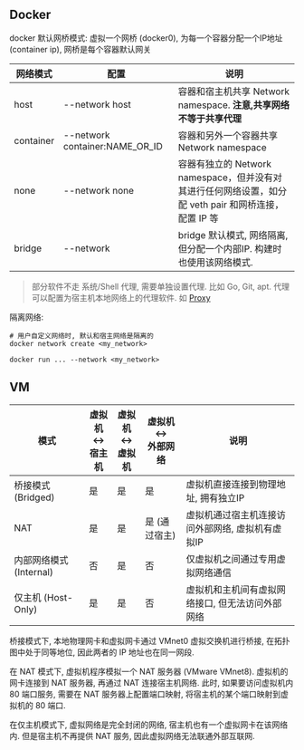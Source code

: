 ## Docker

docker 默认网桥模式: 虚拟一个网桥 (docker0), 为每一个容器分配一个IP地址 (container ip), 网桥是每个容器默认网关

| 网络模式  | 配置                           | 说明                                                                                                  |
| --------- | ------------------------------ | ----------------------------------------------------------------------------------------------------- |
| host      | --network host                 | 容器和宿主机共享 Network namespace. **注意,共享网络不等于共享代理**                                                                    |
| container | --network container:NAME_OR_ID | 容器和另外一个容器共享 Network namespace                                                              |
| none      | --network none                 | 容器有独立的 Network namespace，但并没有对其进行任何网络设置，如分配 veth pair 和网桥连接，配置 IP 等 |
| bridge    | --network                      | bridge 默认模式, 网络隔离, 但分配一个内部IP. 构建时也使用该网络模式.                                                                                       |


> 部分软件不走 系统/Shell 代理, 需要单独设置代理. 比如 Go, Git, apt. 代理可以配置为宿主机本地网络上的代理软件. 如 [Proxy](../../../Network/VPN/Proxy.md)

隔离网络:
```shell
# 用户自定义网络时, 默认和宿主网络是隔离的
docker network create <my_network>

docker run ... --network <my_network>
```

## VM

| 模式                    | 虚拟机</br> <-> </br>宿主机 | 虚拟机</br> <-> </br>虚拟机 | 虚拟机</br> <-> </br>外部网络 | 说明                                             |
| ----------------------- | --------------------------- | --------------------------- | ----------------------------- | ------------------------------------------------ |
| 桥接模式  (Bridged)     | 是                          | 是                          | 是                            | 虚拟机直接连接到物理地址, 拥有独立IP             |
| NAT                     | 是                          | 是                          | 是 (通过宿主)                 | 虚拟机通过宿主机连接访问外部网络, 虚拟机有虚拟IP |
| 内部网络模式 (Internal) | 否                          | 是                          | 否                            | 仅虚拟机之间通过专用虚拟网络通信                                                |
| 仅主机 (Host-Only)      | 是                          | 是                          | 否                            | 虚拟机和主机间有虚拟网络接口, 但无法访问外部网络                                                |

桥接模式下, 本地物理网卡和虚拟网卡通过 VMnet0 虚拟交换机进行桥接, 在拓扑图中处于同等地位, 因此两者的 IP 地址也在同一网段.

在 NAT 模式下, 虚拟机程序模拟一个 NAT 服务器 (VMware VMnet8). 虚拟机的网卡连接到 NAT 服务器, 再通过 NAT 连接宿主机网络. 此时, 如果要访问虚拟机内 80 端口服务, 需要在 NAT 服务器上配置端口映射, 将宿主机的某个端口映射到虚拟机的 80 端口.

在仅主机模式下, 虚拟网络是完全封闭的网络, 宿主机也有一个虚拟网卡在该网络内. 但是宿主机不再提供 NAT 服务, 因此虚拟网络无法联通外部互联网.